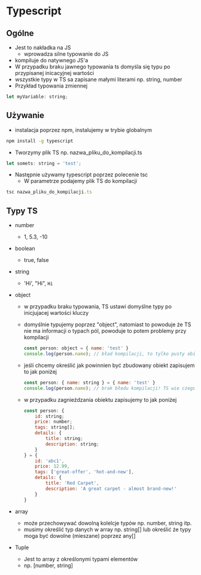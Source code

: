 # Typescript

## Ogólne

- Jest to nakładka na JS
  - wprowadza silne typowanie do JS
- kompiluje do natywnego JS'a
- W przypadku braku jawnego typowania ts domyśla się typu po przypisanej inicacyjnej wartości
- wszystkie typy w TS sa zapisane małymi literami np. string, number
- Przykład typowania zmiennej

```js
let myVariable: string;
```

## Używanie

- instalacja poprzez npm, instalujemy w trybie globalnym

```bash
npm install -g typescript
```

- Tworzymy plik TS np. nazwa_pliku_do_kompilacji.ts

```js
let somets: string = 'test';
```

- Następnie używamy typescript poprzez polecenie tsc
  - W parametrze podajemy plik TS do kompilacji

```js
tsc nazwa_pliku_do_kompilacji.ts
```

## Typy TS

- number
  - 1, 5.3, -10
- boolean
  - true, false
- string
  - 'Hi', "Hi", `Hi`
- object
  - w przypadku braku typowania, TS ustawi domyślne typy po inicjujacej wartości kluczy
  - domyślnie typujemy poprzez "object", natomiast to powoduje że TS nie ma informacji o typach pól, powoduje to potem problemy przy kompilacji

    ```js
    const person: object = { name: 'test' }
    console.log(person.name); // bład kompilacji, to tylko pusty obiekt dla TS
    ```

  - jeśli chcemy określić jak powinnien być zbudowany obiekt zapisujem to jak poniżej

    ```js
    const person: { name: string } = { name: 'test' }
    console.log(person.name); // brak błedu kompilacji! TS wie czego się spodziewać
    ```

  - w przypadku zagnieżdzania obiektu zapisujemy to jak poniżej

    ```js
    const person: {
        id: string;
        price: number;
        tags: string[];
        details: {
            title: string;
            description: string;
        }
    } = {
        id: 'abc1',
        price: 12.99,
        tags: ['great-offer', 'hot-and-new'],
        details: {
            title: 'Red Carpet',
            description: 'A great carpet - almost brand-new!'
        }
    }
    ```

- array
  - może przechowywać dowolną kolelcje typów np. number, string itp.
  - musimy określić typ danych w array np. string[] lub określić że typy moga być dowolne (mieszane) poprzez any[]
- Tuple
  - Jest to array z określonymi typami elementów
  - np. [number, string]

